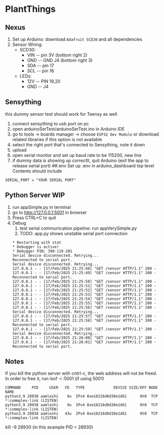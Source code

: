 # PlantThings
## Nexus 
1. Set up Arduino: download `Adafruit SCD30` and all dependencies 
2. Sensor Wiring: 
    - SCD30: 
        - VIN -- pin 3V (bottom right 2)
        - GND -- GND J4 (bottom right 3)
        - SDA -- pin 17
        - SCL -- pin 16
    - LEDs: 
        - 12V -- PIN 19,20
        - GND -- J4
## Sensything 
this dummy sensor test should work for Teensy as well
1. connect sensything to usb port on pc 
2. open arduinoSerTest/arduinoSerTest.ino in Arduino IDE 
3. go to tools -> boards manager -> choose `ESP32 Dev Module` or download related libraries if this option is not available 
4. select the right port that's connected to Sensything, note it down 
5. upload 
6. open serial monitor and set up baud rate to be 115200, new line 
7. if dummy data is showing up correctlt, quit Arduino (exit the app to release serial port)
##.env
Set up .env in arduino_dashboard top level
Contents should include
```
SERIAL_PORT = "YOUR SERIAL PORT"
```

## Python Server WIP 
1. run appSimple.py in terminal 
2. go to http://127.0.0.1:5001 in browser 
3. Press CTRL+C to quit
4. Debug
    1. test serial communication pipeline: run appVerySimple.py 
    2. TODO: app.py shows unstable serial port connection 
    ```
    * Restarting with stat
    * Debugger is active!
    * Debugger PIN: 398-119-201
    Serial device disconnected. Retrying...
    Reconnected to serial port.
    Serial device disconnected. Retrying...
    127.0.0.1 - - [17/Feb/2025 21:25:48] "GET /sensor HTTP/1.1" 200 -
    127.0.0.1 - - [17/Feb/2025 21:25:49] "GET /sensor HTTP/1.1" 200 -
    Reconnected to serial port.
    127.0.0.1 - - [17/Feb/2025 21:25:50] "GET /sensor HTTP/1.1" 200 -
    127.0.0.1 - - [17/Feb/2025 21:25:51] "GET /sensor HTTP/1.1" 200 -
    127.0.0.1 - - [17/Feb/2025 21:25:52] "GET /sensor HTTP/1.1" 200 -
    127.0.0.1 - - [17/Feb/2025 21:25:53] "GET /sensor HTTP/1.1" 200 -
    127.0.0.1 - - [17/Feb/2025 21:25:54] "GET /sensor HTTP/1.1" 200 -
    127.0.0.1 - - [17/Feb/2025 21:25:55] "GET /sensor HTTP/1.1" 200 -
    127.0.0.1 - - [17/Feb/2025 21:25:56] "GET /sensor HTTP/1.1" 200 -
    Serial device disconnected. Retrying...
    127.0.0.1 - - [17/Feb/2025 21:25:57] "GET /sensor HTTP/1.1" 200 -
    127.0.0.1 - - [17/Feb/2025 21:25:58] "GET /sensor HTTP/1.1" 200 -
    Reconnected to serial port.
    127.0.0.1 - - [17/Feb/2025 21:25:59] "GET /sensor HTTP/1.1" 200 -
    Serial device disconnected. Retrying...
    127.0.0.1 - - [17/Feb/2025 21:26:00] "GET /sensor HTTP/1.1" 200 -
    127.0.0.1 - - [17/Feb/2025 21:26:01] "GET /sensor HTTP/1.1" 200 -
    Reconnected to serial port.
    ```

## Notes
If you kill the python server with cntrl-c, the web address will not be freed. 
In order to free it, run 
lsof -i :5001 (if using 5001) 
```
COMMAND     PID     USER   FD   TYPE             DEVICE SIZE/OFF NODE NAME
python3.9 28930 aamleshi    9u  IPv4 0xe18216d0d38e1d61      0t0  TCP *:commplex-link (LISTEN)
python3.9 28938 aamleshi    9u  IPv4 0xe18216d0d38e1d61      0t0  TCP *:commplex-link (LISTEN)
python3.9 28938 aamleshi   43u  IPv4 0xe18216d0d38e1d61      0t0  TCP *:commplex-link (LISTEN)
```
kill -9 28930 (in this example PID = 28930) 
    
